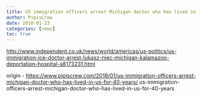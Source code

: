 ```yaml
---
title: US immigration officers arrest Michigan doctor who has lived in US for 40 years
author: PipisCrew
date: 2018-01-23
categories: [news]
toc: true
---
```


http://www.independent.co.uk/news/world/americas/us-politics/us-immigration-ice-doctor-arrest-lukasz-niec-michigan-kalamazoo-deportation-hospital-a8173231.html

origin - https://www.pipiscrew.com/2018/01/us-immigration-officers-arrest-michigan-doctor-who-has-lived-in-us-for-40-years/ us-immigration-officers-arrest-michigan-doctor-who-has-lived-in-us-for-40-years